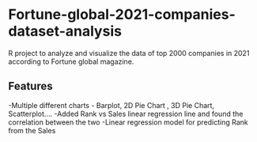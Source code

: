 # Fortune-global-2021-companies-dataset-analysis
R project to analyze and visualize the data of top 2000 companies in 2021 according to Fortune global magazine.
## Features
-Multiple different charts - Barplot, 2D Pie Chart , 3D Pie Chart, Scatterplot....
-Added Rank vs Sales linear regression line and found the correlation between the two
-Linear regression model for predicting Rank from the Sales 